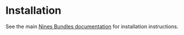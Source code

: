 Installation
============

See the main [Nines Bundles documentation](../README.md) for installation instructions.

